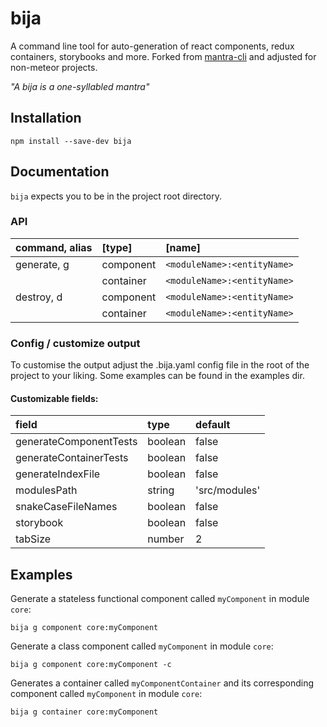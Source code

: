 # bija

A command line tool for auto-generation of react components, redux containers, storybooks and more. Forked from [mantra-cli](https://github.com/mantrajs/mantra-cli) and adjusted for non-meteor projects.

*"A bija is a one-syllabled mantra"*


## Installation

    npm install --save-dev bija


## Documentation

`bija` expects you to be in the project root directory.

### API
| command, alias | [type]    | [name]                      |
| :------------- | :-------- | :-------------------------- |
| generate, g    | component | `<moduleName>:<entityName>` |
|                | container | `<moduleName>:<entityName>` |
| destroy, d     | component | `<moduleName>:<entityName>` |
|                | container | `<moduleName>:<entityName>` |


### Config / customize output

To customise the output adjust the .bija.yaml config file in the root of the project to your liking. Some examples can be found in the examples dir.

#### Customizable fields:

| field                  | type            | default              |
| :--------------------- | :-------------- | :--------------------|
| generateComponentTests | boolean         | false                |
| generateContainerTests | boolean         | false                |
| generateIndexFile      | boolean         | false                |
| modulesPath            | string          | 'src/modules'        |
| snakeCaseFileNames     | boolean         | false                |
| storybook              | boolean         | false                |
| tabSize                | number          | 2                    |

## Examples

Generate a stateless functional component called `myComponent` in module `core`:

    bija g component core:myComponent

Generate a class component called `myComponent` in module `core`:

    bija g component core:myComponent -c

Generates a container called `myComponentContainer` and its corresponding component called `myComponent` in module `core`:

    bija g container core:myComponent
